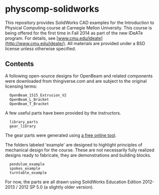 physcomp-solidworks
===================

This repository provides SolidWorks CAD examples for the Introduction to
Physical Computing course at Carnegie Mellon University.  This course is being
offered for the first time in Fall 2014 as part of the new IDeATe program.  For
details, see [www.cmu.edu/ideate](http://www.cmu.edu/ideate/).  All materials
are provided under a BSD license unless otherwise specified.


Contents
--------

A following open-source designs for OpenBeam and related components were
downloaded from thingiverse.com and are subject to the original licensing terms:

      OpenBeam_1515_Extrusion_V2
      OpenBeam_L_Bracket
      OpenBeam_T_Bracket

A few useful parts have been provided by the instructors.

      library_parts
      gear_library

The gear parts were generated using [a free online tool](http://hessmer.org/gears/InvoluteSpurGearBuilder.html).

The folders labeled 'example' are designed to highlight principles of mechanical
design for the course.  These are not necessarily fully realized designs ready
to fabricate, they are demonstrations and building blocks.

      pendulum_example
      spokes_example
      turntable_example

For now, the parts are all drawn using SolidWorks Education Edition 2012-2013 /
2012 SP 5.0 (a slightly older version).